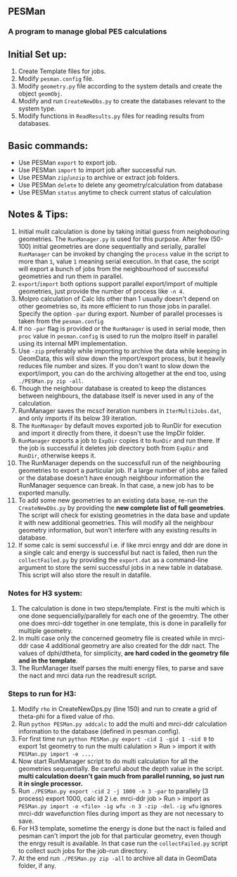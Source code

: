 ## PESMan
### A program to manage global PES calculations


## Initial Set up:
1. Create Template files for jobs.
2. Modify `pesman.config` file.
3. Modify `geometry.py` file according to the system details and create the object `geomObj`.
4. Modify and run `CreateNewDbs.py` to create the databases relevant to the system type.
5. Modify functions in `ReadResults.py` files for reading results from databases.



## Basic commands:
* Use PESMan `export` to export job.
* Use PESMan `import` to import job after successful run.
* Use PESMan `zip`/`unzip` to archive or extract job folders.
* Use PESMan `delete` to delete any geometry/calculation from database
* Use PESMan `status` anytime to check current status of calculation



## Notes & Tips:
1. Initial mulit calculation is done by taking initial guess from neighobouring geometries. The `RunManager.py` is used for this purpose.
After few (50-100) initial geometries are done sequentially and serially, parallel `RunManager` can be invoked by changing the `process` value in the script to more than `1`, value `1` meaning serial execution. In that case, the script will export a bunch of jobs from the neighbourhood of successful geometries and run them in parallel.
1. `export`/`import` both options support parallel export/import of multiple geometries, just provide the number of process like `-n 4`.
1. Molpro calculation of Calc Ids other than 1 usually doesn't depend on other geometries so, its more efficient to run those jobs in parallel. Specify the option `-par` during export. Number of parallel processes is taken from the `pesman.config`
1. If no `-par` flag is provided or the `RunManager` is used in serial mode, then `proc` value in `pesman.config` is used to run the molpro itself in parallel using its internal MPI implementation.
2. Use `-zip` preferably while importing to archive the data while keeping in GeomData, this will slow down the import/export process, but it heavily reduces file number and sizes. If you don't want to slow down the export/import, you can do the archiving altogether at the end too, using `./PESMan.py zip -all`.
3. Though the neighbour database is created to keep the distances between neighbours, the database itself is never used in any of the calculation.
4. RunManager saves the mcscf iteration numbers in `IterMultiJobs.dat`, and only imports if its below 39 iteration.
4. The `RunManager` by default moves exported job to RunDir for execution and import it directly from there, it doesn't use the ImpDir folder.
5. `RunManager` exports a job to `ExpDir` copies it to `RunDir` and run there. If the job is successful it deletes job directory both from `ExpDir` and `RunDir`, otherwise keeps it.
6. The RunManager depends on the successfull run of the neighbouring geometries to export a particular job. If a large number of jobs are failed or the database doesn't have enough neighbour information the RunManager sequence can break. In that case, a new job has to be exported manully.
5. To add some new geometries to an existing data base, re-run the `CreateNewDbs.py` by providing the __new complete list of full geometries__. The script will check for existing geometries in the data base and update it with new additional geometries. This will modify all the neighbour geometry information, but won't interfere with any existing results in database.
6. If some calc is semi successful i.e. if like mrci enrgy and ddr are done in a single calc and energy is successful but nact is failed, then run the `collectFailed.py` by providing the `export.dat` as a command-line argument to store the semi successful jobs in a new table in database. This script will also store the result in datafile.





### Notes for H3 system:
1. The calculation is done in two steps/template. First is the multi which is one done sequencially/parallely for each one of the geoemtry. The other one does mrci-ddr together in one template, this is done in parallelly for multiple geometry.
2. In multi case only the concerned geometry file is created while in mrci-ddr case 4 additional geometry are also created for the ddr nact. The values of dphi/dtheta, for simplicity, __are hard coded in the geometry file and in the template__.
3. The RunManager itself parses the multi energy files, to parse and save the nact and mrci data run the readresult script.


### Steps to run for H3:
1. Modify `rho` in CreateNewDps.py (line 150) and run to create a grid of theta-phi for a fixed value of rho.
2. Run `python PESMan.py addcalc` to add the multi and mrci-ddr calculation information to the database (defined in pesman.config).
3. For first time run `python PESMan.py export -cid 1 -gid 1 -sid 0` to export 1st geometry to run the multi calulation > Run > import it with `PESMan.py import -e ....`
4. Now start RunManager script to do multi calculation for all the geometries sequentially. Be careful about the depth value in the script. __multi calculation doesn't gain much from parallel running, so just run it in single processor.__
5. Run `./PESMan.py export -cid 2 -j 1000 -n 3 -par` to parallely (3 process) export 1000, calc id 2 i.e. mrci-ddr job > Run > import as 
`PESMan.py import -e <file> -ig wfu -n 3 -zip -del`. `-ig wfu` ignores mrci-ddr wavefunction files during import as they are not necessary to save.
6. For H3 template, sometime the energy is done but the nact is failed and pesman can't import the job for that particular geometry, even though the enrgy result is available. In that case run the `collectFailed.py` script to collect such jobs for the job-run directory.
7. At the end run `./PESMan.py zip -all` to archive all data in GeomData folder, if any.